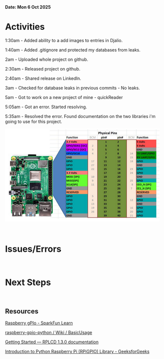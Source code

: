 **Date: Mon 6 Oct 2025**<br>

# Activities

1:30am - Added ability to a add images to entries in Djalio.

1:40am - Added .gitignore and protected my databases from leaks.

2am - Uploaded whole project on github.

2:30am - Released project on github.

2:40am - Shared release on LinkedIn.

3am - Checked for database leaks in previous commits - No leaks.



5am - Got to work on a new project of mine - quickReader

5:05am - Got an error. Started resolving.

5:35am - Resolved the error. Found documentation on the two libraries i'm going to use for this project.

![](../assets/2025-10-06-05-45-45-image.png)

<br>


# Issues/Errors

<br>

# Next Steps

<br>

## Resources

[Raspberry gPIo - SparkFun Learn](https://learn.sparkfun.com/tutorials/raspberry-gpio/python-rpigpio-api)

[raspberry-gpio-python / Wiki / BasicUsage](https://sourceforge.net/p/raspberry-gpio-python/wiki/BasicUsage/)

[Getting Started &mdash; RPLCD 1.3.0 documentation](https://rplcd.readthedocs.io/en/stable/getting_started.html)

[Introduction to Python Raspberry Pi (RPiGPIO) Library - GeeksforGeeks](https://www.geeksforgeeks.org/python/introduction-to-python-raspberry-pi-rpigpio-library/)

